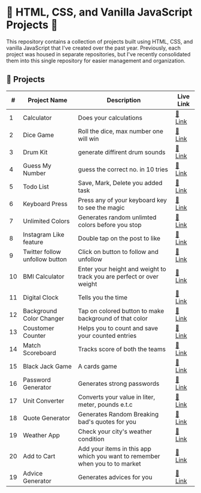 # 🌟 HTML, CSS, and Vanilla JavaScript Projects 🚀

This repository contains a collection of projects built using HTML, CSS, and vanilla JavaScript that I've created over the past year. Previously, each project was housed in separate repositories, but I've recently consolidated them into this single repository for easier management and organization.

## 🚀 Projects

| #   | Project Name        | Description                               | Live Link                                                     |
| --- | ------------------- | ----------------------------------------- | ------------------------------------------------------------- |
| 1   | Calculator          | Does your calculations                    | [🔗 Link](https://ayushyadavz.github.io/Calculator-App/)       |
| 2   | Dice Game           | Roll the dice, max number one will win    | [🔗 Link](https://ayushyadavz.github.io/Dicee_Challenge_Game/) |
| 3   | Drum Kit            | generate diffirent drum sounds            | [🔗 Link](https://ayushyadavz.github.io/Drum-Kit-Project-Using-Javascript/) |
| 4   | Guess My Number     | guess the correct no. in 10 tries         | [🔗 Link](https://ayushyadavz.github.io/Guess_The_Number_Game/)       |
| 5   | Todo List           | Save, Mark, Delete you added task         | [🔗 Link](https://ayushyadavz.github.io/To-Do-List-App/)       |
| 6   | Keyboard Press      | Press any of your keyboard key to see the magic   | [🔗 Link](https://ayushyadavz.github.io/Keyboard_Press/)            |
| 7   | Unlimited Colors    | Generates random unlimted colors before you stop  | [🔗 Link](https://ayushyadavz.github.io/Unlimited_Colors/)          |
| 8   | Instagram Like feature | Double tap on the post to like         | [🔗 Link](https://ayushyadavz.github.io/Instagram_Double_Click_Like/)       |
| 9   | Twitter follow unfollow button | Click on button to follow and unfollow  | [🔗 Link](https://ayushyadavz.github.io/X_Follow_Unfollow_Button/) |
| 10  | BMI Calculator      | Enter your height and weight to track you are perfect or over weight | [🔗 Link](https://ayushyadavz.github.io/BMI_Calculator/) |
| 11  | Digital Clock       | Tells you the time | [🔗 Link](https://ayushyadavz.github.io/Digital_Clock/)                               |
| 12  | Background Color Changer       | Tap on colored button to make background of that color | [🔗 Link](https://ayushyadavz.github.io/Background_Color_Changer/) |
| 13  | Coustomer Counter   | Helps you to count and save your counted entries | [🔗 Link](https://delightful-chimera-04a491.netlify.app/) |
| 14  | Match Scoreboard    | Tracks score of both the teams | [🔗 Link](https://match-scorecard.netlify.app/) |
| 15   | Black Jack Game    | A cards game                    | [🔗 Link](https://gambling-game.netlify.app)       |
| 16  | Password Generator  | Generates strong passwords | [🔗 Link](https://strong-passwords-create.netlify.app/) 
| 17  | Unit Converter  | Converts your value in liter, meter, pounds e.t.c | [🔗 Link](https://unit-converter-app-js.netlify.app) |
| 18  | Quote Generator  | Generates Random Breaking bad's quotes for you | [🔗 Link](https://breaking-bad-quote-generator-app.netlify.app/) |
| 19  | Weather App | Check your city's weather condition | [🔗 Link](https://weather-app-javascript-fetch.netlify.app/)
| 20  | Add to Cart | Add your items in this app which you want to remember when you to to market | [🔗 Link](https://add-to-cart-mobile-application.netlify.app/)
| 19  | Advice Generator | Generates advices for you  | [🔗 Link](https://advice-generator-app-frontend-mentors.netlify.app/)
